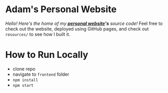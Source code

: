 # Adam's Personal Website

_Hello! Here's the home of my **[personal website](https://quikks1lver.github.io/personal-website/)'s** source code!_
Feel free to check out the website, deployed using GitHub pages, and check out `resources/` to see how I built it.

# How to Run Locally

- clone repo
- navigate to `frontend` folder
- `npm install`
- `npm start`
